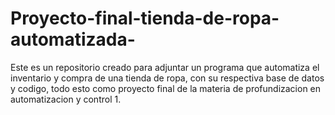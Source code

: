 # Proyecto-final-tienda-de-ropa-automatizada-
Este es un repositorio creado para adjuntar un programa que automatiza el inventario y compra de una tienda de ropa, con su respectiva base de datos y codigo, todo esto como proyecto final de la materia de profundizacion en automatizacion y control 1.

